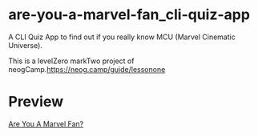 # are-you-a-marvel-fan_cli-quiz-app

 A CLI Quiz App to find out if you really know MCU (Marvel Cinematic Universe).

This is a levelZero markTwo project of neogCamp.https://neog.camp/guide/lessonone

# Preview

[Are You A Marvel Fan?](https://replit.com/@gautamBm/Are-you-a-Marvel-fan-CLI-Marvel-Quiz-App?embed=1&output=1)
